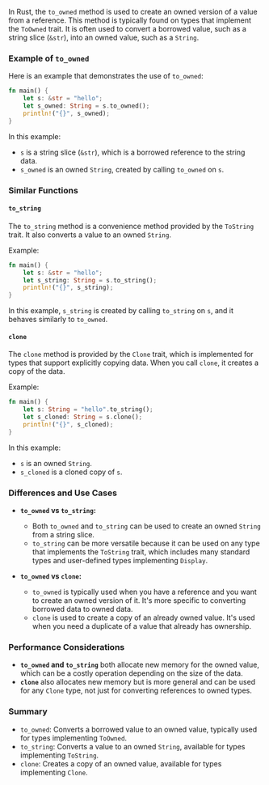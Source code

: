 
In Rust, the `to_owned` method is used to create an owned version of a value from a reference. This method is typically found on types that implement the `ToOwned` trait. It is often used to convert a borrowed value, such as a string slice (`&str`), into an owned value, such as a `String`.

### Example of `to_owned`

Here is an example that demonstrates the use of `to_owned`:

```rust
fn main() {
    let s: &str = "hello";
    let s_owned: String = s.to_owned();
    println!("{}", s_owned);
}
```

In this example:
- `s` is a string slice (`&str`), which is a borrowed reference to the string data.
- `s_owned` is an owned `String`, created by calling `to_owned` on `s`.

### Similar Functions

#### `to_string`

The `to_string` method is a convenience method provided by the `ToString` trait. It also converts a value to an owned `String`.

Example:

```rust
fn main() {
    let s: &str = "hello";
    let s_string: String = s.to_string();
    println!("{}", s_string);
}
```

In this example, `s_string` is created by calling `to_string` on `s`, and it behaves similarly to `to_owned`.

#### `clone`

The `clone` method is provided by the `Clone` trait, which is implemented for types that support explicitly copying data. When you call `clone`, it creates a copy of the data.

Example:

```rust
fn main() {
    let s: String = "hello".to_string();
    let s_cloned: String = s.clone();
    println!("{}", s_cloned);
}
```

In this example:
- `s` is an owned `String`.
- `s_cloned` is a cloned copy of `s`.

### Differences and Use Cases

- **`to_owned` vs `to_string`:**
  - Both `to_owned` and `to_string` can be used to create an owned `String` from a string slice.
  - `to_string` can be more versatile because it can be used on any type that implements the `ToString` trait, which includes many standard types and user-defined types implementing `Display`.

- **`to_owned` vs `clone`:**
  - `to_owned` is typically used when you have a reference and you want to create an owned version of it. It's more specific to converting borrowed data to owned data.
  - `clone` is used to create a copy of an already owned value. It's used when you need a duplicate of a value that already has ownership.

### Performance Considerations

- **`to_owned` and `to_string`** both allocate new memory for the owned value, which can be a costly operation depending on the size of the data.
- **`clone`** also allocates new memory but is more general and can be used for any `Clone` type, not just for converting references to owned types.

### Summary

- `to_owned`: Converts a borrowed value to an owned value, typically used for types implementing `ToOwned`.
- `to_string`: Converts a value to an owned `String`, available for types implementing `ToString`.
- `clone`: Creates a copy of an owned value, available for types implementing `Clone`.

